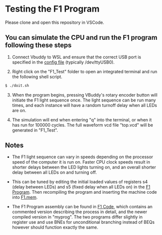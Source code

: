 # Testing the F1 Program

Please clone and open this repository in VSCode. 

## You can simulate the CPU and run the F1 program following these steps

1. Connect Vbuddy to WSL and ensure that the correct USB port is specified in the [config file](vbuddy.cfg) (typically /dev/ttyUSB0).

2. Right click on the "F1_Test" folder to open an integrated terminal and run the following shell script.

```bash
$ ./doit.sh
```
3. When the program begins, pressing VBuddy's rotary encoder button will initiate the F1 light sequence once. The light sequence can be run many times, and each instance will have a random turnoff delay when all LEDs are on. 

4. The simulation will end when entering "q" into the terminal, or when it has run for 100000 cycles. The full waveform vcd file "top.vcd" will be generated in "F1_Test".

## Notes

- The F1 light sequence can vary in speeds depending on the processor speed of the computer it is run on. Faster CPU clock speeds result in shorter delays between the LED lights turning on, and an overall shorter delay between all LEDs on and turning off. 

- This can be tuned by editing the initial loaded values of registers s4 (delay between LEDs) and s5 (fixed delay when all LEDs on) in the [F1 Program](<../Legacy Components/F1 Code/myprog/F1ProgramTest.s>). Then recompiling the program and inserting the machine code into [F1.mem](F1.mem).

- The F1 Program assembly can be found in [F1 Code](<../Legacy Components/F1 Code>), which contains an commented version describing the process in detail, and the newer compiled version in "myprog". The two programs differ slightly in register use and use BNEs for unconditional branching instead of BEQs however should function exactly the same. 